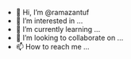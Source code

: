 - 👋 Hi, I’m @ramazantuf
- 👀 I’m interested in ...
- 🌱 I’m currently learning ...
- 💞️ I’m looking to collaborate on ...
- 📫 How to reach me ...

<!---
ramazantuf/ramazantuf is a ✨ special ✨ repository because its `README.md` (this file) appears on your GitHub profile.
You can click the Preview link to take a look at your changes.
--->
